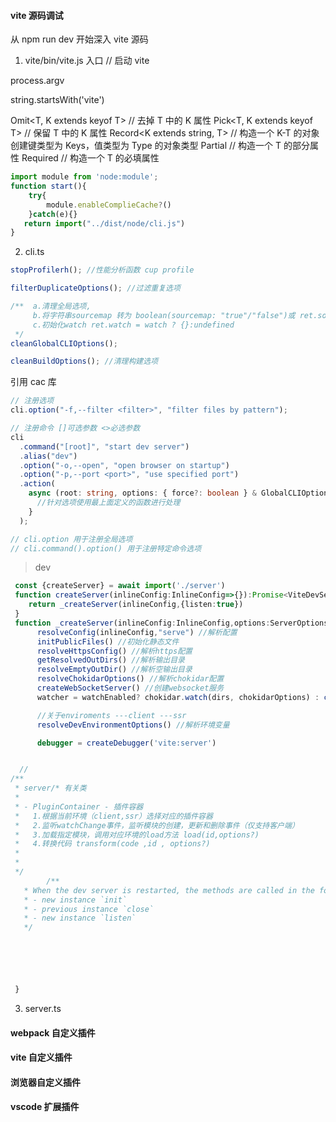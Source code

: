 #### vite 源码调试

从 npm run dev 开始深入 vite 源码

1. vite/bin/vite.js 入口 // 启动 vite

<!-- 命令行参数 -->

process.argv

<!-- 判断是否是 vite 命令 -->

string.startsWith('vite')

<!-- ts内置 -->

Omit<T, K extends keyof T> // 去掉 T 中的 K 属性
Pick<T, K extends keyof T> // 保留 T 中的 K 属性
Record<K extends string, T> // 构造一个 K-T 的对象 创建键类型为 Keys，值类型为 Type 的对象类型
Partial<T> // 构造一个 T 的部分属性
Required<T> // 构造一个 T 的必填属性

```js
import module from 'node:module';
function start(){
    try{
        module.enableComplieCache?()
    }catch(e){}
   return import("../dist/node/cli.js")
}
```

2. cli.ts

```ts
stopProfilerh(); //性能分析函数 cup profile

filterDuplicateOptions(); //过滤重复选项

/**  a.清理全局选项, 
     b.将字符串sourcemap 转为 boolean(sourcemap: "true"/"false")或 ret.sourcemap;
     c.初始化watch ret.watch = watch ? {}:undefined
 */
cleanGlobalCLIOptions();

cleanBuildOptions(); //清理构建选项
```

引用 cac 库

```ts
// 注册选项
cli.option("-f,--filter <filter>", "filter files by pattern");

// 注册命令 []可选参数 <>必选参数
cli
  .command("[root]", "start dev server")
  .alias("dev")
  .option("-o,--open", "open browser on startup")
  .option("-p,--port <port>", "use specified port")
  .action(
    async (root: string, options: { force?: boolean } & GlobalCLIOptions) => {
      //针对选项使用最上面定义的函数进行处理
    }
  );

// cli.option 用于注册全局选项
// cli.command().option() 用于注册特定命令选项
```

<!-- 注册了 dev ,build, optimize,preview 命令 -->

> dev

```ts
 const {createServer} = await import('./server')
 function createServer(inlineConfig:InlineConfig=>{}):Promise<ViteDevServer>{
    return _createServer(inlineConfig,{listen:true})
 }
 function _createServer(inlineConfig:InlineConfig,options:ServerOptions):Promise<ViteDevServer>{
      resolveConfig(inlineConfig,"serve") //解析配置
      initPublicFiles() //初始化静态文件
      resolveHttpsConfig() //解析https配置
      getResolvedOutDirs() //解析输出目录
      resolveEmptyOutDir() //解析空输出目录
      resolveChokidarOptions() //解析chokidar配置
      createWebSocketServer() //创建websocket服务
      watcher = watchEnabled? chokidar.watch(dirs, chokidarOptions) : createNoopWatcher() //创建文件监听器

      //关于enviroments ---client ---ssr
      resolveDevEnvironmentOptions() //解析环境变量

      debugger = createDebugger('vite:server')


  //
/**
 * server/* 有关类
 *
 * - PluginContainer - 插件容器
 *   1.根据当前环境（client,ssr）选择对应的插件容器
 *   2.监听watchChange事件，监听模块的创建，更新和删除事件（仅支持客户端）
 *   3.加载指定模块，调用对应环境的load方法 load(id,options?)
 *   4.转换代码 transform(code ,id , options?)
 *
 *
 */
        /**
   * When the dev server is restarted, the methods are called in the following order:
   * - new instance `init`
   * - previous instance `close`
   * - new instance `listen`
   */






 }
```

3. server.ts

#### webpack 自定义插件

#### vite 自定义插件

#### 浏览器自定义插件

#### vscode 扩展插件

